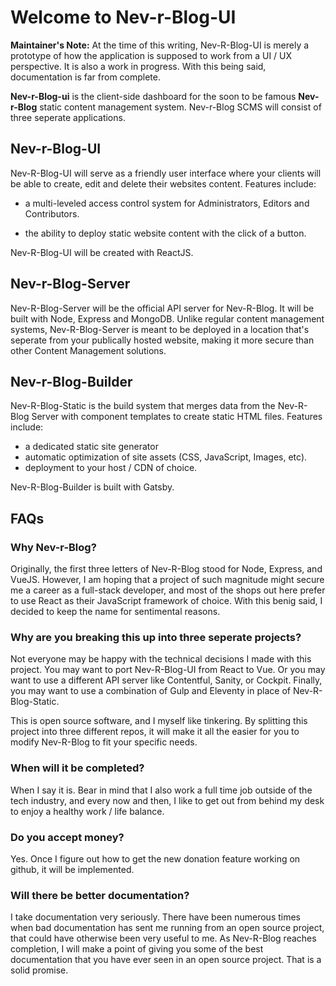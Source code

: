 # Welcome to Nev-r-Blog-UI

**Maintainer's Note:** At the time of this writing, Nev-R-Blog-UI is merely a prototype of how the application is supposed to work from a UI / UX perspective. It is also a work in progress. With this being said, documentation is far from complete.

**Nev-r-Blog-ui** is the client-side dashboard for the soon to be famous **Nev-r-Blog** static content management system. Nev-r-Blog SCMS will consist of three seperate applications.

## Nev-r-Blog-UI

Nev-R-Blog-UI will serve as a friendly user interface where your clients will be able to create, edit and delete their websites content. Features include:

-   a multi-leveled access control system for Administrators, Editors and Contributors.

-   the ability to deploy static website content with the click of a button.

Nev-R-Blog-UI will be created with ReactJS.

## Nev-r-Blog-Server

Nev-R-Blog-Server will be the official API server for Nev-R-Blog. It will be built with Node, Express and MongoDB. Unlike regular content management systems, Nev-R-Blog-Server is meant to be deployed in a location that's seperate from your publically hosted website, making it more secure than other Content Management solutions.

## Nev-r-Blog-Builder

Nev-R-Blog-Static is the build system that merges data from the Nev-R-Blog Server with component templates to create static HTML files. Features include:

-   a dedicated static site generator
-   automatic optimization of site assets (CSS, JavaScript, Images, etc).
-   deployment to your host / CDN of choice.

Nev-R-Blog-Builder is built with Gatsby.

## FAQs

### Why Nev-r-Blog?

Originally, the first three letters of Nev-R-Blog stood for Node, Express, and VueJS. However, I am hoping that a project of such magnitude might secure me a career as a full-stack developer, and most of the shops out here prefer to use React as their JavaScript framework of choice. With this benig said, I decided to keep the name for sentimental reasons.

### Why are you breaking this up into three seperate projects?

Not everyone may be happy with the technical decisions I made with this project. You may want to port Nev-R-Blog-UI from React to Vue. Or you may want to use a different API server like Contentful, Sanity, or Cockpit. Finally, you may want to use a combination of Gulp and Eleventy in place of Nev-R-Blog-Static.

This is open source software, and I myself like tinkering. By splitting this project into three different repos, it will make it all the easier for you to modify Nev-R-Blog to fit your specific needs.

### When will it be completed?

When I say it is. Bear in mind that I also work a full time job outside of the tech industry, and every now and then, I like to get out from behind my desk to enjoy a healthy work / life balance.

### Do you accept money?

Yes. Once I figure out how to get the new donation feature working on github, it will be implemented.

### Will there be better documentation?

I take documentation very seriously. There have been numerous times when bad documentation has sent me running from an open source project, that could have otherwise been very useful to me. As Nev-R-Blog reaches completion, I will make a point of giving you some of the best documentation that you have ever seen in an open source project. That is a solid promise.
